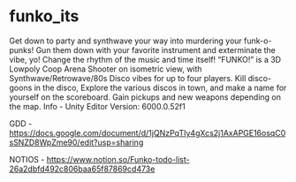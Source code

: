 # funko_its
Get down to party and synthwave your way into murdering your funk-o-punks! Gun them down with your favorite instrument and exterminate the vibe, yo! Change the rhythm of the music and time itself!
“FUNKO!” is a 3D Lowpoly Coop Arena Shooter on isometric view, with Synthwave/Retrowave/80s Disco vibes for up to four players. Kill disco-goons in the disco, Explore the various discos in town, and make a name for yourself on the scoreboard. Gain pickups and new weapons depending on the map.
Info -
Unity Editor Version: 6000.0.52f1

GDD -
https://docs.google.com/document/d/1jQNzPqTIy4gXcs2j1AxAPGE16osqC0sSNZD8WpZme90/edit?usp=sharing

NOTIOS -
https://www.notion.so/Funko-todo-list-26a2dbfd492c806baa65f87869cd473e

